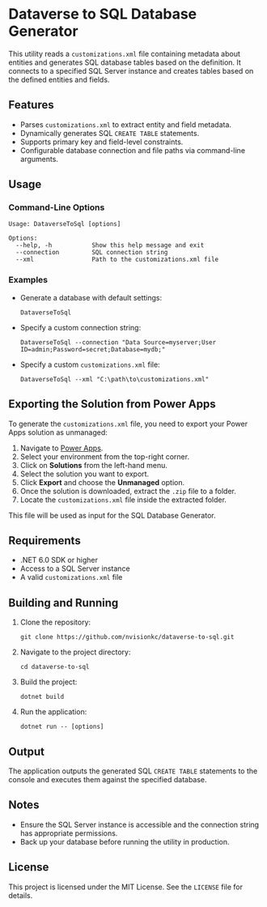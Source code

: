 # Dataverse to SQL Database Generator

This utility reads a `customizations.xml` file containing metadata about entities and generates SQL database tables based on the definition. It connects to a specified SQL Server instance and creates tables based on the defined entities and fields.

## Features
- Parses `customizations.xml` to extract entity and field metadata.
- Dynamically generates SQL `CREATE TABLE` statements.
- Supports primary key and field-level constraints.
- Configurable database connection and file paths via command-line arguments.

## Usage

### Command-Line Options
```
Usage: DataverseToSql [options]

Options:
  --help, -h           Show this help message and exit
  --connection         SQL connection string
  --xml                Path to the customizations.xml file
```

### Examples
- Generate a database with default settings:
  ```
  DataverseToSql
  ```

- Specify a custom connection string:
  ```
  DataverseToSql --connection "Data Source=myserver;User ID=admin;Password=secret;Database=mydb;"
  ```

- Specify a custom `customizations.xml` file:
  ```
  DataverseToSql --xml "C:\path\to\customizations.xml"
  ```

## Exporting the Solution from Power Apps

To generate the `customizations.xml` file, you need to export your Power Apps solution as unmanaged:

1. Navigate to [Power Apps](https://make.powerapps.com/).
2. Select your environment from the top-right corner.
3. Click on **Solutions** from the left-hand menu.
4. Select the solution you want to export.
5. Click **Export** and choose the **Unmanaged** option.
6. Once the solution is downloaded, extract the `.zip` file to a folder.
7. Locate the `customizations.xml` file inside the extracted folder.

This file will be used as input for the SQL Database Generator.

## Requirements
- .NET 6.0 SDK or higher
- Access to a SQL Server instance
- A valid `customizations.xml` file

## Building and Running

1. Clone the repository:
   ```
   git clone https://github.com/nvisionkc/dataverse-to-sql.git
   ```

2. Navigate to the project directory:
   ```
   cd dataverse-to-sql
   ```

3. Build the project:
   ```
   dotnet build
   ```

4. Run the application:
   ```
   dotnet run -- [options]
   ```

## Output
The application outputs the generated SQL `CREATE TABLE` statements to the console and executes them against the specified database.

## Notes
- Ensure the SQL Server instance is accessible and the connection string has appropriate permissions.
- Back up your database before running the utility in production.

## License
This project is licensed under the MIT License. See the `LICENSE` file for details.

